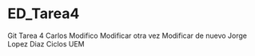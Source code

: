 # ED_Tarea4
Git Tarea 4
Carlos
Modifico
Modificar otra vez
Modificar de nuevo
Jorge Lopez Diaz
Ciclos UEM
